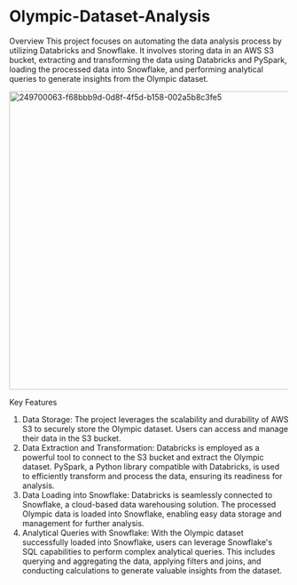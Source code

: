 # Olympic-Dataset-Analysis
Overview
This project focuses on automating the data analysis process by utilizing Databricks and Snowflake. It involves storing data in an AWS S3 bucket, extracting and transforming the data using Databricks and PySpark, loading the processed data into Snowflake, and performing analytical queries to generate insights from the Olympic dataset.

<img width="537" alt="249700063-f68bbb9d-0d8f-4f5d-b158-002a5b8c3fe5" src="https://github.com/mvmananvora/Olympic-Dataset-Analysis/assets/64776101/3be94eca-6728-4e08-aa1d-30e926568d44">


Key Features
1. Data Storage: The project leverages the scalability and durability of AWS S3 to securely store the Olympic dataset. Users can access and manage their data in the S3 bucket.
2. Data Extraction and Transformation: Databricks is employed as a powerful tool to connect to the S3 bucket and extract the Olympic dataset. PySpark, a Python library compatible with Databricks, is used to efficiently transform and process the data, ensuring its readiness for analysis.
3. Data Loading into Snowflake: Databricks is seamlessly connected to Snowflake, a cloud-based data warehousing solution. The processed Olympic data is loaded into Snowflake, enabling easy data storage and management for further analysis.
4. Analytical Queries with Snowflake: With the Olympic dataset successfully loaded into Snowflake, users can leverage Snowflake's SQL capabilities to perform complex analytical queries. This includes querying and aggregating the data, applying filters and joins, and conducting calculations to generate valuable insights from the dataset.
